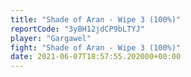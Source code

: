 ```yaml
---
title: "Shade of Aran - Wipe 3 (100%)"
reportCode: "3yBH12jdCP9bLTYJ"
player: "Gargawel"
fight: "Shade of Aran - Wipe 3 (100%)"
date: 2021-06-07T18:57:55.202000+00:00
---
```

